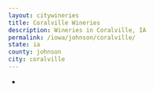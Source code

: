 ```yaml
---
layout: citywineries
title: Coralville Wineries
description: Wineries in Coralville, IA
permalink: /iowa/johnson/coralville/
state: ia
county: johnson
city: coralville
---
```

-
